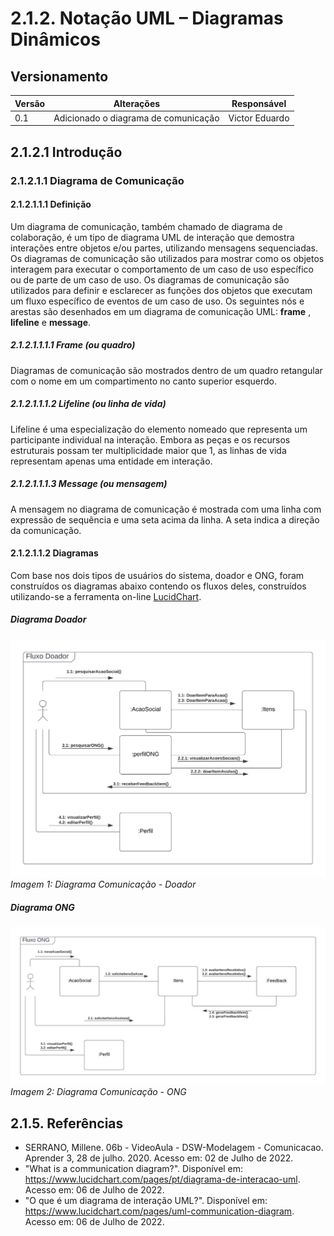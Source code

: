 # 2.1.2. Notação UML – Diagramas Dinâmicos
## Versionamento
| Versão | Alterações                                                                                                                           | Responsável                                                                                                             |
| ------ | ------------------------------------------------------------------------------------------------------------------------------------ | ----------------------------------------------------------------------------------------------------------------------- |
| 0.1 | Adicionado o diagrama de comunicação | Victor Eduardo |

## 2.1.2.1 Introdução
### 2.1.2.1.1 Diagrama de Comunicação
#### 2.1.2.1.1.1 Definição
Um diagrama de comunicação, também chamado de diagrama de colaboração, é um tipo de diagrama UML de interação que demostra interações entre objetos e/ou partes, utilizando mensagens sequenciadas.
Os diagramas de comunicação são utilizados para mostrar como os objetos interagem para executar o comportamento de um caso de uso específico ou de parte de um caso de uso. Os diagramas de comunicação são utilizados para definir e esclarecer as funções dos objetos que executam um fluxo específico de eventos de um caso de uso.
Os seguintes nós e arestas são desenhados em um diagrama de comunicação UML: **frame** , **lifeline** e **message**.

##### 2.1.2.1.1.1.1 Frame (ou quadro)
Diagramas de comunicação são mostrados dentro de um quadro retangular com o nome em um compartimento no canto superior esquerdo.

##### 2.1.2.1.1.1.2 Lifeline (ou linha de vida)
Lifeline é uma especialização do elemento nomeado que representa um participante individual na interação. Embora as peças e os recursos estruturais possam ter multiplicidade maior que 1, as linhas de vida representam apenas uma entidade em interação.

##### 2.1.2.1.1.1.3 Message (ou mensagem)
A mensagem no diagrama de comunicação é mostrada com uma linha com expressão de sequência e uma seta acima da linha. A seta indica a direção da comunicação.

#### 2.1.2.1.1.2 Diagramas
Com base nos dois tipos de usuários do sistema, doador e ONG, foram construídos os diagramas abaixo contendo os fluxos deles, construídos utilizando-se a ferramenta on-line [LucidChart](https://www.lucidchart.com/pages/pt).

##### Diagrama Doador
![Fluxo Doador](../imgs/Diagrama_Comunica%C3%A7%C3%A3o-Doador.png)
_Imagem 1: Diagrama Comunicação - Doador_
##### Diagrama ONG
![Fluxo ONG](../imgs/Diagrama_Comunica%C3%A7%C3%A3o-ONG.png)
_Imagem 2: Diagrama Comunicação - ONG_

## 2.1.5. Referências

- SERRANO, Millene. 06b - VideoAula - DSW-Modelagem - Comunicacao. Aprender 3, 28 de julho. 2020. Acesso em: 02 de Julho de 2022.
- "What is a communication diagram?". Disponível em: <https://www.lucidchart.com/pages/pt/diagrama-de-interacao-uml>. Acesso em: 06 de Julho de 2022.
- "O que é um diagrama de interação UML?". Disponível em: <https://www.lucidchart.com/pages/uml-communication-diagram>. Acesso em: 06 de Julho de 2022.
